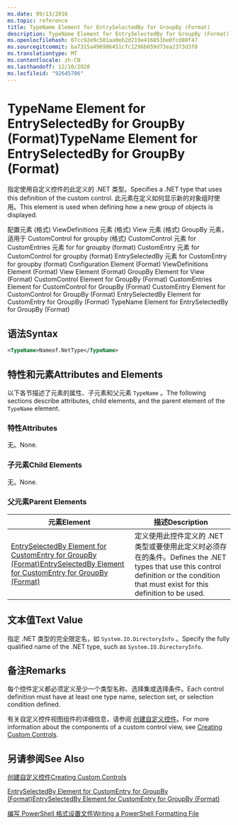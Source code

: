 ```yaml
---
ms.date: 09/13/2016
ms.topic: reference
title: TypeName Element for EntrySelectedBy for GroupBy (Format)
description: TypeName Element for EntrySelectedBy for GroupBy (Format)
ms.openlocfilehash: 07cc92e9c501aa0eb2d219e416851be0fcd80f47
ms.sourcegitcommit: ba7315a496986451cfc1296b659d73ea2373d3f0
ms.translationtype: MT
ms.contentlocale: zh-CN
ms.lasthandoff: 12/10/2020
ms.locfileid: "92645706"
---
```

# <a name="typename-element-for-entryselectedby-for-groupby-format"></a><span data-ttu-id="e3b14-103">TypeName Element for EntrySelectedBy for GroupBy (Format)</span><span class="sxs-lookup"><span data-stu-id="e3b14-103">TypeName Element for EntrySelectedBy for GroupBy (Format)</span></span>

<span data-ttu-id="e3b14-104">指定使用自定义控件的此定义的 .NET 类型。</span><span class="sxs-lookup"><span data-stu-id="e3b14-104">Specifies a .NET type that uses this definition of the custom control.</span></span> <span data-ttu-id="e3b14-105">此元素在定义如何显示新的对象组时使用。</span><span class="sxs-lookup"><span data-stu-id="e3b14-105">This element is used when defining how a new group of objects is displayed.</span></span>

<span data-ttu-id="e3b14-106">配置元素 (格式) ViewDefinitions 元素 (格式) View 元素 (格式) GroupBy 元素，适用于 CustomControl for groupby (格式) CustomControl 元素 for CustomEntries 元素 for for groupby (format) CustomEntry 元素 for CustomControl for groupby (format) EntrySelectedBy 元素 for CustomEntry for groupby (format) </span><span class="sxs-lookup"><span data-stu-id="e3b14-106">Configuration Element (Format) ViewDefinitions Element (Format) View Element (Format) GroupBy Element for View (Format) CustomControl Element for GroupBy (Format) CustomEntries Element for CustomControl for GroupBy (Format) CustomEntry Element for CustomControl for GroupBy (Format) EntrySelectedBy Element for CustomEntry for GroupBy (Format) TypeName Element for EntrySelectedBy for GroupBy (Format)</span></span>

## <a name="syntax"></a><span data-ttu-id="e3b14-107">语法</span><span class="sxs-lookup"><span data-stu-id="e3b14-107">Syntax</span></span>

```xml
<TypeName>Nameof.NetType</TypeName>
```

## <a name="attributes-and-elements"></a><span data-ttu-id="e3b14-108">特性和元素</span><span class="sxs-lookup"><span data-stu-id="e3b14-108">Attributes and Elements</span></span>

<span data-ttu-id="e3b14-109">以下各节描述了元素的属性、子元素和父元素 `TypeName` 。</span><span class="sxs-lookup"><span data-stu-id="e3b14-109">The following sections describe attributes, child elements, and the parent element of the `TypeName` element.</span></span>

### <a name="attributes"></a><span data-ttu-id="e3b14-110">特性</span><span class="sxs-lookup"><span data-stu-id="e3b14-110">Attributes</span></span>

<span data-ttu-id="e3b14-111">无。</span><span class="sxs-lookup"><span data-stu-id="e3b14-111">None.</span></span>

### <a name="child-elements"></a><span data-ttu-id="e3b14-112">子元素</span><span class="sxs-lookup"><span data-stu-id="e3b14-112">Child Elements</span></span>

<span data-ttu-id="e3b14-113">无。</span><span class="sxs-lookup"><span data-stu-id="e3b14-113">None.</span></span>

### <a name="parent-elements"></a><span data-ttu-id="e3b14-114">父元素</span><span class="sxs-lookup"><span data-stu-id="e3b14-114">Parent Elements</span></span>

|<span data-ttu-id="e3b14-115">元素</span><span class="sxs-lookup"><span data-stu-id="e3b14-115">Element</span></span>|<span data-ttu-id="e3b14-116">描述</span><span class="sxs-lookup"><span data-stu-id="e3b14-116">Description</span></span>|
|-------------|-----------------|
|[<span data-ttu-id="e3b14-117">EntrySelectedBy Element for CustomEntry for GroupBy (Format)</span><span class="sxs-lookup"><span data-stu-id="e3b14-117">EntrySelectedBy Element for CustomEntry for GroupBy (Format)</span></span>](./entryselectedby-element-for-customentry-for-groupby-format.md)|<span data-ttu-id="e3b14-118">定义使用此控件定义的 .NET 类型或要使用此定义时必须存在的条件。</span><span class="sxs-lookup"><span data-stu-id="e3b14-118">Defines the .NET types that use this control definition or the condition that must exist for this definition to be used.</span></span>|

## <a name="text-value"></a><span data-ttu-id="e3b14-119">文本值</span><span class="sxs-lookup"><span data-stu-id="e3b14-119">Text Value</span></span>

<span data-ttu-id="e3b14-120">指定 .NET 类型的完全限定名，如 `System.IO.DirectoryInfo` 。</span><span class="sxs-lookup"><span data-stu-id="e3b14-120">Specify the fully qualified name of the .NET type, such as `System.IO.DirectoryInfo`.</span></span>

## <a name="remarks"></a><span data-ttu-id="e3b14-121">备注</span><span class="sxs-lookup"><span data-stu-id="e3b14-121">Remarks</span></span>

<span data-ttu-id="e3b14-122">每个控件定义都必须定义至少一个类型名称、选择集或选择条件。</span><span class="sxs-lookup"><span data-stu-id="e3b14-122">Each control definition must have at least one type name, selection set, or selection condition defined.</span></span>

<span data-ttu-id="e3b14-123">有关自定义控件视图组件的详细信息，请参阅 [创建自定义控件](./creating-custom-controls.md)。</span><span class="sxs-lookup"><span data-stu-id="e3b14-123">For more information about the components of a custom control view, see [Creating Custom Controls](./creating-custom-controls.md).</span></span>

## <a name="see-also"></a><span data-ttu-id="e3b14-124">另请参阅</span><span class="sxs-lookup"><span data-stu-id="e3b14-124">See Also</span></span>

[<span data-ttu-id="e3b14-125">创建自定义控件</span><span class="sxs-lookup"><span data-stu-id="e3b14-125">Creating Custom Controls</span></span>](./creating-custom-controls.md)

[<span data-ttu-id="e3b14-126">EntrySelectedBy Element for CustomEntry for GroupBy (Format)</span><span class="sxs-lookup"><span data-stu-id="e3b14-126">EntrySelectedBy Element for CustomEntry for GroupBy (Format)</span></span>](./entryselectedby-element-for-customentry-for-groupby-format.md)

[<span data-ttu-id="e3b14-127">编写 PowerShell 格式设置文件</span><span class="sxs-lookup"><span data-stu-id="e3b14-127">Writing a PowerShell Formatting File</span></span>](./writing-a-powershell-formatting-file.md)
